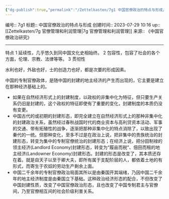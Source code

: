 ```yaml
---
{"dg-publish":true,"permalink":"/Zettelkasten/7g1 中国官僚政治的特点与形成/","dgPassFrontmatter":true}
---
```


编号:: 7g1
标题:: 中国官僚政治的特点与形成
创建时间:: 2023-07-29 10:16
up:: [[Zettelkasten/7g 官僚管理和利润管理\|7g 官僚管理和利润管理]]
来源:: 《中国官僚政治研究》

---
特点
1 延续性，几乎悠久到同中国文化史相始终。
2 包容性，包容了社会的各个方面，伦理、宗教、法律等等。
3 贯彻性


水利也好，外敌也好，士的创造力也好，都是次要的形成因素。

中国的专制官僚政体，是随中国的封建的地主经济的产生而出现的，它主要是建立在那种经济基础上的。
- 如果在自然经济形式上的封建制度，以政权的非集中化为特征，但只要生产关系仍旧是封建的，这个政权的特征即使有了重要的变化，封建制度的本质仍没有变更。
- 中国古代的或初期的封建形态，即完全建立在自然经济形式上的那种非集中化的封建政治关系，虽然经过春秋战国时代的商业资本与高利贷资本活动、军事的交通、带有拓殖性的战争，逐渐把那种非集中化的特点消除了，以致出现了秦代的一统。但那种变化，至多不过是在政治上说，把非集中的贵族统治的封建形态，转变为集中的专制官僚统治的封建形态；在经济上说，把分田制禄的领主经济(Landlord Economy)封建形态，转变为“履亩而税”、佃田而租的地主经济(Landowner Economy)封建形态。封建的形态是改变了，其本质还存在着。就是自天子以至于卿大夫，即所有属于支配阶层的人，都依着土地的有形式，而寄生于农奴的劳动生产剩余上面。
- 中国二千余年的专制官僚政治局面其所以是由秦国开其端绪，乃因中国二千余年的地主经济制度是由秦国立下基础。这种政治经济形态的配合，不但改变了中国封建性质，改变了中国官僚政治形态，且也改变了中国专制君主与官僚间，乃至官僚相互间的社会阶级利害关系。